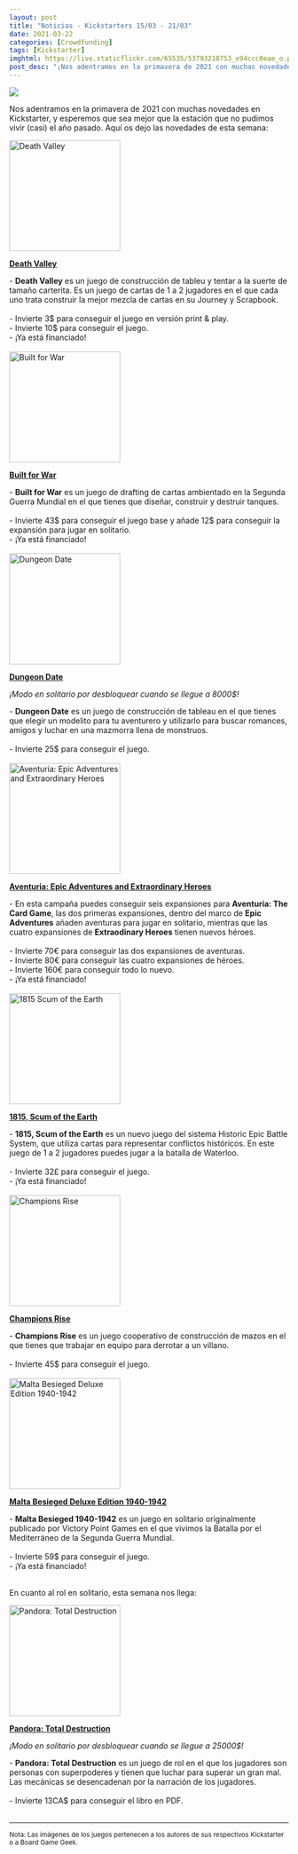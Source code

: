 ```yaml
---
layout: post
title: "Noticias - Kickstarters 15/03 - 21/03"
date: 2021-03-22
categories: [Crowdfunding]
tags: [Kickstarter]
imghtml: https://live.staticflickr.com/65535/53793210753_e94ccc0eae_o.png
post_desc: "¡Nos adentramos en la primavera de 2021 con muchas novedades en Kickstarter!"
---
```


![](https://live.staticflickr.com/65535/51060632072_0c7658b795_o.jpg)

Nos adentramos en la primavera de 2021 con muchas novedades en Kickstarter, y
esperemos que sea mejor que la estación que no pudimos vivir (casi) el año
pasado. Aquí os dejo las novedades de esta semana:

<div class="row">
    <div class="col-md-3">
        <img width="200" height="200"
            src="https://cf.geekdo-images.com/kfZgWDXb6APUZ4VLcIepDQ__imagepage/img/4Z3FLgoVT9AC6iptA5RUeC4zKPk=/fit-in/900x600/filters:no_upscale():strip_icc()/pic6010185.png"
            class="img-thumbnail" alt="Death Valley">
    </div>
    <div class="col-md-9">
        <p>
            <a target="_blank" 
                href="https://www.kickstarter.com/projects/239309591/death-valley-0?ref=mazmorreoensolitario">
            <strong>Death Valley</strong>
            </a>
        </p>
        - <strong>Death Valley</strong> es un juego de construcción de tableu y
        tentar a la suerte de tamaño carterita. Es un juego de cartas de 1 a 2
        jugadores en el que cada uno trata construir la mejor mezcla de cartas
        en su Journey y Scrapbook.
        <br>
        <br>
	         - Invierte 3$ para conseguir el juego en versión print & play.<br>
         - Invierte 10$ para conseguir el juego.<br>
         - ¡Ya está financiado!
    </div>
</div>
<br>

<div class="row">
    <div class="col-md-3">
        <img width="200" height="200"
            src="https://cf.geekdo-images.com/Mh5u9RjLKajaEIl5HGWnFA__imagepage/img/zLUvTyLgHMx-7bHmY2ESPpA1BOg=/fit-in/900x600/filters:no_upscale():strip_icc()/pic5652786.png"
            class="img-thumbnail" alt="Built for War">
    </div>
    <div class="col-md-9">
        <p>
            <a target="_blank" 
                href="https://www.kickstarter.com/projects/mrbgames/built-for-war?ref=mazmorreoensolitario">
            <strong>Built for War</strong>
            </a>
        </p>
        - <strong>Built for War</strong> es un juego de drafting de cartas
        ambientado en la Segunda Guerra Mundial en el que tienes que diseñar,
        construir y destruir tanques.
        <br>
        <br>
	         - Invierte 43$ para conseguir el juego base y añade 12$ para
               conseguir la expansión para jugar en solitario.<br>
         - ¡Ya está financiado!
    </div>
</div>
<br>

<div class="row">
    <div class="col-md-3">
        <img width="200" height="200"
            src="https://cf.geekdo-images.com/fuXhbowujyofBpvDAoas3Q__imagepage/img/w8FdzUMAtyz52D34Jn4wW07MJfw=/fit-in/900x600/filters:no_upscale():strip_icc()/pic5970901.png"
            class="img-thumbnail" alt="Dungeon Date">
    </div>
    <div class="col-md-9">
        <p>
            <a target="_blank" 
                href="https://www.kickstarter.com/projects/nerdypupgames/dungeon-date?ref=mazmorreoensolitario">
            <strong>Dungeon Date</strong>
            </a>
        </p>
        <p><i>¡Modo en solitario por desbloquear cuando se llegue a 8000$!</i></p>
        - <strong>Dungeon Date</strong> es un juego de construcción de tableau
        en el que tienes que elegir un modelito para tu aventurero y utilizarlo
        para buscar romances, amigos y luchar en una mazmorra llena de monstruos.
        <br>
        <br>
	         - Invierte 25$ para conseguir el juego.<br>
    </div>
</div>
<br>

<div class="row">
    <div class="col-md-3">
        <img width="200" height="200"
            src="https://ksr-ugc.imgix.net/assets/032/722/435/2561d8e678a0dede0bd6821e2595a0c7_original.jpg?ixlib=rb-2.1.0&crop=faces&w=352&h=198&fit=crop&v=1615642585&auto=format&frame=1&q=92&s=d5a0e37221334db184041c26a790b6f6"
            class="img-thumbnail" alt="Aventuria: Epic Adventures and Extraordinary Heroes">
    </div>
    <div class="col-md-9">
        <p>
            <a target="_blank" 
                href="https://www.kickstarter.com/projects/ulissesspiele/aventuria-extraordinary-heroes?ref=mazmorreoensolitario">
            <strong>Aventuria: Epic Adventures and Extraordinary Heroes</strong>
            </a>
        </p>
        - En esta campaña puedes conseguir seis expansiones para
        <strong>Aventuria: The Card Game</strong>, las dos primeras
        expansiones, dentro del marco de <strong>Epic Adventures</strong>
        añaden aventuras para jugar en solitario, mientras que las cuatro
        expansiones de <strong>Extraodinary Heroes</strong> tienen nuevos héroes.
        <br>
        <br>
	         - Invierte 70€ para conseguir las dos expansiones de aventuras.<br>
         - Invierte 80€ para conseguir las cuatro expansiones de héroes.<br>
         - Invierte 160€ para conseguir todo lo nuevo.<br>
         - ¡Ya está financiado!
    </div>
</div>
<br>

<div class="row">
    <div class="col-md-3">
        <img width="200" height="200"
            src="https://cf.geekdo-images.com/VkIyi8D3erGOYmk04s8M2Q__imagepage/img/y6HbKL95-2Xbnb0n7aJiK1pve-4=/fit-in/900x600/filters:no_upscale():strip_icc()/pic6055664.png"
            class="img-thumbnail" alt="1815 Scum of the Earth">
    </div>
    <div class="col-md-9">
        <p>
            <a target="_blank" 
                href="https://www.kickstarter.com/projects/tristanhall/1815-scum-of-the-earth-the-battle-of-waterloo-card-game?ref=mazmorreoensolitario">
            <strong>1815, Scum of the Earth</strong>
            </a>
        </p>
        - <strong>1815, Scum of the Earth</strong> es un nuevo juego del
        sistema Historic Epic Battle System, que utiliza cartas para
        representar conflictos históricos. En este juego de 1 a 2 jugadores
        puedes jugar a la batalla de Waterloo.
        <br>
        <br>
	         - Invierte 32£ para conseguir el juego.<br>
         - ¡Ya está financiado!
    </div>
</div>
<br>

<div class="row">
    <div class="col-md-3">
        <img width="200" height="200"
            src="https://cf.geekdo-images.com/2SfqHWcNfhlZRFWTBWEdYw__imagepage/img/AczEXMI-e0UoHD9MvwvEZUdaFNY=/fit-in/900x600/filters:no_upscale():strip_icc()/pic5996247.jpg"
            class="img-thumbnail" alt="Champions Rise">
    </div>
    <div class="col-md-9">
        <p>
            <a target="_blank" 
                href="https://www.kickstarter.com/projects/championsrisegame/champions-rise?ref=mazmorreoensolitario">
            <strong>Champions Rise</strong>
            </a>
        </p>
        - <strong>Champions Rise</strong> es un juego cooperativo de
        construcción de mazos en el que tienes que trabajar en equipo para
        derrotar a un villano.
        <br>
        <br>
	         - Invierte 45$ para conseguir el juego.<br>
    </div>
</div>
<br>

<div class="row">
    <div class="col-md-3">
        <img width="200" height="200"
            src="https://ksr-ugc.imgix.net/assets/032/812/773/c5916d27295e60cddb382cdc0998ff2d_original.jpg?ixlib=rb-2.1.0&crop=faces&w=352&h=198&fit=crop&v=1616253570&auto=format&frame=1&q=92&s=68a355b1269ca17bf1d98643b2581e07"
            class="img-thumbnail" alt="Malta Besieged Deluxe Edition 1940-1942">
    </div>
    <div class="col-md-9">
        <p>
            <a target="_blank" 
                href="https://www.kickstarter.com/projects/1040417273/malta-besieged-deluxe-edition-1940-1942?ref=mazmorreoensolitario">
            <strong>Malta Besieged Deluxe Edition 1940-1942</strong>
            </a>
        </p>
        - <strong>Malta Besieged 1940-1942</strong> es un juego en solitario
        originalmente publicado por Victory Point Games en el que vivimos la
        Batalla por el Mediterráneo de la Segunda Guerra Mundial.
        <br>
        <br>
	         - Invierte 59$ para conseguir el juego.<br>
             - ¡Ya está financiado!
    </div>
</div>
<br>

En cuanto al rol en solitario, esta semana nos llega:

<div class="row">
    <div class="col-md-3">
        <img width="200" height="200"
            src="https://ksr-ugc.imgix.net/assets/032/487/294/b3ecd1fd53a7922ec51676f33828338a_original.jpg?ixlib=rb-2.1.0&crop=faces&w=352&h=198&fit=crop&v=1614102386&auto=format&frame=1&q=92&s=a4374d4fe1a1117baf50df2001fad1d1"
            class="img-thumbnail" alt="Pandora: Total Destruction">
    </div>
    <div class="col-md-9">
        <p>
            <a target="_blank" 
                href="https://www.kickstarter.com/projects/brokenrulergames/pandora-total-destruction?ref=mazmorreoensolitario">
            <strong>Pandora: Total Destruction</strong>
            </a>
        </p>
        <p><i>¡Modo en solitario por desbloquear cuando se llegue a 25000$!</i></p>
        - <strong>Pandora: Total Destruction</strong> es un juego de rol en el
        que los jugadores son personas con superpoderes y tienen que luchar
        para superar un gran mal. Las mecánicas se desencadenan por la
        narración de los jugadores.
        <br>
        <br>
	         - Invierte 13CA$ para conseguir el libro en PDF.<br>
    </div>
</div>
<br>

<hr>

<small>Nota: Las imágenes de los juegos pertenecen a los autores de sus
respectivos Kickstarter o a Board Game Geek.</small>
